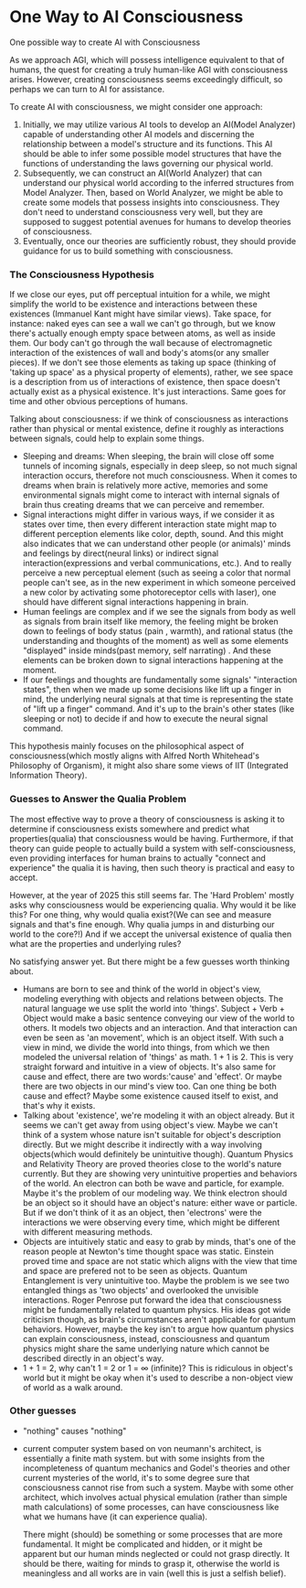 # One Way to AI Consciousness
One possible way to create AI with Consciousness

As we approach AGI, which will possess intelligence equivalent to that of humans,
the quest for creating a truly human-like AGI with consciousness arises.
However, creating consciousness seems exceedingly difficult, so perhaps we can
turn to AI for assistance.

To create AI with consciousness, we might consider one approach:

1) Initially, we may utilize various AI tools to develop an AI(Model Analyzer) capable of understanding
    other AI models and discerning the relationship between a model's structure and its
    functions. This AI should be able to infer some possible model structures that have
    the functions of understanding the laws governing our physical world.
2) Subsequently, we can construct an AI(World Analyzer) that can understand our physical world according to the
    inferred structures from Model Analyzer. Then, based on World Analyzer, we might be able to create some models
    that possess insights into consciousness. They don't need to understand consciousness
    very well, but they are supposed to suggest potential avenues for humans to develop
    theories of consciousness.
3) Eventually, once our theories are sufficiently robust, they should provide guidance
    for us to build something with consciousness.

### The Consciousness Hypothesis

If we close our eyes, put off perceptual intuition for a while, we might simplify the world to be existence and interactions between these existences (Immanuel Kant might have similar views). Take space, for instance: naked eyes can see a wall we  can't go through, but we know there's actually enough empty space between atoms, as well as inside them. Our body can't go through the wall because of electromagnetic interaction of the existences of wall and body's atoms(or any smaller pieces). If we don't see those elements as taking up space (thinking of 'taking up space' as a physical property of elements), rather, we see space is a description from us of interactions of existence, then space doesn't actually exist as a physical existence. It's just interactions. Same goes for time and other obvious perceptions of humans. 

Talking about consciousness: if we think of consciousness as interactions rather than physical or mental existence, define it roughly as interactions between signals, could help to explain some things. 

-  Sleeping and dreams: When sleeping, the brain will close off some tunnels of incoming signals, especially in deep sleep, so not much signal interaction occurs, therefore not much consciousness. When it comes to dreams when brain is relatively more active, memories and some environmental signals might come to interact with internal signals of brain thus creating dreams that we can perceive and remember. 
- Signal interactions might differ in various ways, if we consider it as states over time, then every different interaction state might map to different perception elements like color, depth, sound. And this might also indicates that we can understand other people (or animals)' minds and feelings by direct(neural links) or indirect signal interaction(expressions and verbal communications, etc.). And to really perceive a new perceptual element (such as seeing a color that normal people can't see, as in the new experiment in which someone perceived a new color by activating some photoreceptor cells with laser), one should have different signal interactions happening in brain. 
- Human feelings are complex and if we see the signals from body as well as signals from brain itself like memory, the feeling might be broken down to feelings of body status (pain , warmth), and rational status (the understanding and thoughts of the moment) as well as some elements "displayed" inside minds(past memory, self narrating) . And these elements can be broken down to signal interactions happening at the moment. 
- If our feelings and thoughts are fundamentally  some signals' "interaction states", then when we made up some decisions like lift up a finger in mind, the underlying neural signals at that time is representing the state of "lift up a finger" command. And it's up to the brain's other states (like sleeping or not) to decide if and how to execute the neural signal command. 

This hypothesis mainly focuses on the philosophical aspect of consciousness(which mostly aligns with Alfred North Whitehead's Philosophy of Organism), it might also share some views of IIT (Integrated Information Theory). 

### Guesses to Answer the Qualia Problem
The most effective way to prove a theory of consciousness is asking it to determine if consciousness exists somewhere and predict what properties(qualia) that consciousness would be having. Furthermore, if that theory can guide people to actually build a system with self-consciousness, even providing interfaces for human brains to actually "connect and experience" the qualia it is having, then such theory is practical and easy to accept.

However, at the year of 2025 this still seems far. The 'Hard Problem' mostly asks why consciousness would be experiencing qualia. Why would it be like this? For one thing, why would qualia exist?(We can see and measure signals and that's fine enough. Why qualia jumps in and disturbing our world to the core?!) And if we accept the universal existence of qualia then what are the properties and underlying rules?

No satisfying answer yet. But there might be a few guesses worth thinking about. 

- Humans are born to see and think of the world in object's view, modeling everything with objects and relations between objects. The natural language we use split the world into 'things'. Subject + Verb + Object would make a basic sentence conveying our view of the world to others. It models two objects and an interaction. And that interaction can even be seen as 'an movement', which is an object itself. With such a  view in mind, we divide the world into things, from which we then modeled the universal relation of 'things' as math. 1 + 1 is 2. This is very straight forward and intuitive in a view of objects. It's also same for cause and effect, there are two words:'cause' and 'effect'. Or maybe there are two objects in our mind's view too. Can one thing be both cause and effect? Maybe some existence caused itself to exist, and that's why it exists.
- Talking about 'existence', we're modeling it with an object already. But it seems we can't get away from using object's view. Maybe we can't think of a system whose nature isn't suitable for object's description directly. But we might describe it indirectly with a way involving objects(which would definitely be unintuitive though). Quantum Physics and Relativity Theory are proved theories close to the world's nature currently. But they are showing very unintuitive properties and behaviors of the world. An electron can both be wave and particle, for example. Maybe it's the problem of our modeling way. We think electron should be an object so it should have an object's nature: either wave or particle. But if we don't think of it as an object, then 'electrons' were the interactions we were observing every time, which might be different with different measuring methods. 
- Objects are intuitively static and easy to grab by minds, that's one of the reason people at Newton's time thought space was static. Einstein proved time and space are not static which aligns with the view that time and space are prefered not to be seen as objects. Quantum Entanglement is very unintuitive too. Maybe the problem is we see two entangled things as 'two objects' and overlooked the unvisible interactions. Roger Penrose put forward the idea that consciousness might be fundamentally related to quantum physics. His ideas got wide criticism though, as brain's circumstances aren't applicable for quantum behaviors. However, maybe the key isn't to argue how quantum physics can explain consciousness, instead, consciousness and quantum physics might share the same underlying nature which cannot be described directly in an object's way. 
- 1 + 1 = 2, why can't 1 = 2 or 1 = ∞ (infinite)? This is ridiculous in object's world but it might be okay when it's used to describe a non-object view of world as a walk around. 

### Other guesses

- "nothing" causes "nothing"

- current computer system based on von neumann's architect, is essentially a finite math system. but with some insights from the incompleteness of quantum mechanics and Godel's theories and other current mysteries of the world, it's to some degree sure that consciousness cannot rise from such a system. Maybe with some other architect, which involves actual physical emulation (rather than simple math calculations) of some processes, can have consciousness like  what we humans have (it can experience qualia). 

  There might (should) be something or some processes that are more fundamental. It might be complicated and hidden, or it might be apparent but our human minds neglected or could not grasp directly. It should be there, waiting for minds to grasp it, otherwise the world is meaningless and all works are in vain (well this is just a selfish belief).
